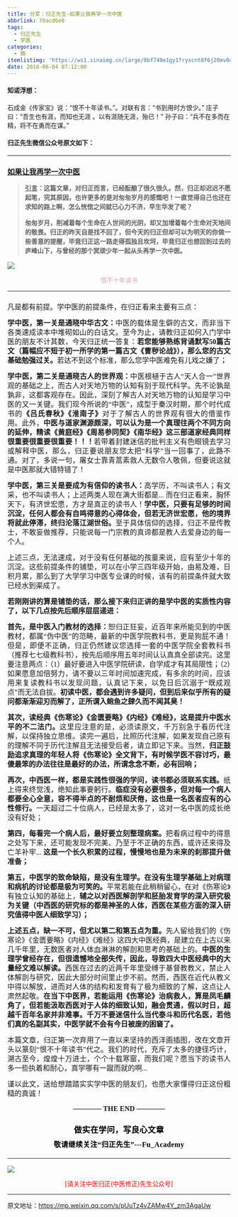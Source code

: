 ```yaml
---
title: 分享：归正先生-如果让我再学一次中医
abbrlink: 70acd6e0
tags:
  - 归正先生
  - 学医
categories:
  - 摘
itemlistimg: 'https://ws1.sinaimg.cn/large/8bf740e1gy1fryscnt8f6j20mv0cegtf.jpg'
date: 2018-06-04 07:12:00
---
```


#### 知诺浮想：

石成金《传家宝》说：“恨不十年读书。”。对联有言：“书到用时方恨少。”
庄子曰：“吾生也有涯，而知也无涯 。以有涯随无涯，殆已！”
孙子曰：“兵不在多而在精，将不在勇而在谋。”



#### 归正先生微信公众号原文如下：
---

###  [如果让我再学一次中医](https://mp.weixin.qq.com/s/pUuTz4vZAMw4Y_zm3AgaUw "跳转至原文")

<div class="rich_media_content ">
                    <blockquote><p style="margin-top: 5px;margin-bottom: 5px;text-align: justify;line-height: 1.5em;"><span style="font-size: 14px;"><span style="font-family: 宋体;text-decoration: underline;"><strong style="font-size: 14px;white-space: normal;max-width: 100%;box-sizing: border-box !important;word-wrap: break-word !important;"><span style="text-decoration: underline;max-width: 100%;font-family: 仿宋;box-sizing: border-box !important;word-wrap: break-word !important;">引言</span></strong></span><span style="font-family: 宋体;"><strong style="font-size: 14px;white-space: normal;max-width: 100%;box-sizing: border-box !important;word-wrap: break-word !important;"><span style="max-width: 100%;font-family: 仿宋;box-sizing: border-box !important;word-wrap: break-word !important;">：这篇文章，对归正而言，已经酝酿了很久很久。然，归正却迟迟不愿起笔，究其原因，也许更多的是对匆匆岁月的感慨吧！一直觉得自己也还在求知的路上啊，怎么恍惚之间就已心力不济，早生华发了呢？</span></strong></span></span></p><p style="margin-top: 15px;margin-bottom: 10px;text-align: justify;line-height: 1.5em;"><span style="font-family: 宋体;font-size: 14px;"><strong style="font-size: 14px;white-space: normal;max-width: 100%;box-sizing: border-box !important;word-wrap: break-word !important;"><span style="font-size: 14px;max-width: 100%;font-family: 仿宋;box-sizing: border-box !important;word-wrap: break-word !important;">匆匆岁月，削减着每个生命在人世间的光阴，却又加增着每个生命对天地间的敬畏。归正的昨天自是找不回了，但今天的归正但却可以为明天的你做一些善意的提醒，毕竟归正这一路走得孤独且坎坷，毕竟归正也想回到过去的庐峰山下，与曾经的那个冥顽少年一起从头再学一次中医。</span></strong></span></p></blockquote><p style="line-height: normal;text-align: justify;"><img style="clear: both; display: block; margin:auto;" src="https://ws1.sinaimg.cn/large/8bf740e1gy1fryscnt8f6j20mv0cegtf.jpg" data-type="jpeg" data-w="823" style=""  /></p><p style="text-align: center;line-height: normal;margin-bottom: 15px;"><span style="color:#d7aba9;font-family:仿宋;"><span style="font-size: 14px;">恨不十年读书</span></span></p><hr  /><p style="text-align: justify;margin-top: 25px;line-height: 1.5em;"><span style="font-family:宋体;font-size:16px;"><span style="font-family: 仿宋;font-size: 16px;">凡是都有前提。学中医的前提条件，在归正看来主要有三点：</span></span></p><p style="margin-top: 15px;margin-bottom: 15px;text-align: justify;line-height: 1.5em;"><strong><span style="font-family:宋体;font-size:16px;"><span style="font-family: 仿宋;font-size: 16px;">学中医，第一关是通晓中华古文：</span></span></strong><span style="font-family:宋体;font-size:16px;"><span style="font-family: 仿宋;font-size: 16px;">中医的载体是生僻的古文，而非当下各类速成读本中堆砌如山的白话文。至今为止，请教归正如何入门学中医的朋友不计其数，今天归正统一答复：<strong>若您能够熟练背诵默写50篇古文（篇幅应不短于初一所学的第一篇古文《曹秽论战》），那么您的古文基础勉强过关。</strong>若达不到这个标准，那么您学中医难免有儿戏之嫌了；</span></span></p><p style="margin-top: 15px;margin-bottom: 15px;text-align: justify;line-height: 1.5em;"><strong><span style="font-family:宋体;font-size:16px;"><span style="font-family: 仿宋;font-size: 16px;">学中医，第二关是通晓古人的世界观：</span></span></strong><span style="font-family:宋体;font-size:16px;"><span style="font-family: 仿宋;font-size: 16px;">中医根植于古人“天人合一”世界观的基础之上，而古人对天地万物的认知有别于现代科学。先不论孰是孰非，这都客观存在。因此，深刻了解古人对天地万物的认知是学习中医的又一关键。我们现今所说的“中医”，成型于秦汉时期，那个时代成书的<strong>《吕氏春秋》《淮南子》</strong>对于了解古人的世界观有很大的借鉴作用。此外，<strong>中医与道家渊源颇深，可以认为是一个真理往两个不同方向的延伸，精读《黄庭经》《周易参同契》《南华经》这三部道家经典同样很重要很重要很重要！！！</strong>若带着封建迷信的批判主义有色眼镜去学习或解释中医，那么，归正要说朋友您太把“科学”当一回事了，此路不通。对了，多说一句，屠女士靠青蒿素救人无数令人敬佩，但要说这就是中医那就大错特错了！</span></span></p><p style="margin-top: 15px;margin-bottom: 15px;text-align: justify;line-height: 1.5em;"><strong><span style="font-family:宋体;font-size:16px;"><span style="font-family: 仿宋;font-size: 16px;">学中医，第三关是要成为有信仰的读书人：</span></span></strong><span style="font-family:宋体;font-size:16px;"><span style="font-family: 仿宋;font-size: 16px;">高学历，不叫读书人；有文采，也不叫读书人；上述两类人现在满大街都是... 而在归正看来，胸怀天下，有济世宏愿，方才是真正的读书人！<strong>学中医，只要有足够的时间沉淀，任何人都会有自鸣得意的心得体会，但若无济世宏愿，他的境界将就此停滞，终归沦落江湖世俗。</strong>至于具体信仰的选择，归正不是传教士，不敢妄做推荐，只能说每一门宗教的真谛都是教人去爱身边的每一个人。</span></span></p><p style="margin-top: 15px;margin-bottom: 15px;text-align: justify;line-height: 1.5em;"><span style="font-family:宋体;font-size:16px;"><span style="font-family: 仿宋;font-size: 16px;">上述三点，无法速成，对于没有任何基础的孩童来说，应有至少十年的沉淀。这些前提条件的铺垫，可以在小学三四年级开始，由易及难，日积月累，那么到了大学学习中医专业课的时候，该有的前提条件就大致已经水到渠成了。</span></span></p><p style="margin-top: 15px;margin-bottom: 15px;text-align: justify;line-height: 1.5em;"><strong><span style="font-family:宋体;font-size:16px;"><span style="font-family: 仿宋;font-size: 16px;">若刚刚讲的算是铺垫的话，那么接下来归正讲的是学中医的实质性内容了，以下几点按先后顺序层层递进：</span></span></strong></p><p style="margin-top: 15px;margin-bottom: 15px;text-align: justify;line-height: 1.5em;"><strong><span style="font-family:宋体;font-size:16px;"><span style="font-family: 仿宋;font-size: 16px;">首先，是中医入门教材的选择：</span></span></strong><span style="font-family:宋体;font-size:16px;"><span style="font-family: 仿宋;font-size: 16px;">恕归正狂妄，近百年来所能见到的中医教材，都属“伪中医”的范畴，最新的中医学院教科书，更是狗屁不通！但是，即便不正确，归正仍然建议您选择一套的中医学院全套教科书（推荐七七级教科书），按先后顺序用五年时间认认真真全部读完。这里要注意两点：（1）最好要进入中医学院研读，自学成才有其局限性；（2）如果愿意加倍努力，请不要以三年时间加速完成，有多余的时间，应该用来复读教科书以发现问题，认真记下来，以免日后沉溺于“既成观点”而无法自拔。<strong>初读中医，都会遇到许多疑问，但到后来似乎所有的疑问都渐渐迎刃而解了，正所谓入鲍鱼之肆久而不闻其臭！</strong></span></span></p><p style="margin-top: 15px;margin-bottom: 15px;text-align: justify;line-height: 1.5em;"><strong><span style="font-family:宋体;font-size:16px;"><span style="font-family: 仿宋;font-size: 16px;">其次，读经典《伤寒论》《金匮要略》《内经》《难经》，这是提升中医水平的不二法门。</span></span></strong><span style="font-family:宋体;font-size:16px;"><span style="font-family: 仿宋;font-size: 16px;">这里应注意的是，必须读原文，千万别急于看历代注解，以保持独立思维。读完一遍后，比照历代注解，如果发现自己原有的理解不同于历代注解且无法接受后者，请立即记下来。当然，<strong>归正鼓励追求真理的年轻人将《伤寒论》全文背下，有时候学医不容讨巧，最傻最笨的办法往往是最好的办法，所谓念念不断，必有回响；</strong></span></span></p><p style="margin-top: 15px;margin-bottom: 15px;text-align: justify;line-height: 1.5em;"><strong><span style="font-family:宋体;font-size:16px;"><span style="font-family: 仿宋;font-size: 16px;">再次，中西医一样，都是实践性很强的学问，读书都必须联系实践。</span></span></strong><span style="font-family:宋体;font-size:16px;"><span style="font-family: 仿宋;font-size: 16px;">纸上得来终觉浅，绝知此事要躬行。<strong>临症没有必要很多，但对每一个病人都要全心全意，容不得半点的不耐烦和厌倦，这也是一名医者应有的心性修行。</strong>一天超过二十位病人，已经是太多了，这对一名中医的成长绝没有好处；</span></span></p><p style="margin-top: 15px;margin-bottom: 15px;text-align: justify;line-height: 1.5em;"><strong><span style="font-family:宋体;font-size:16px;"><span style="font-family: 仿宋;font-size: 16px;">第四，每看完一个病人后，最好要立刻整理病案。</span></span></strong><span style="font-family:宋体;font-size:16px;"><span style="font-family: 仿宋;font-size: 16px;">把看病过程中的得意之处写下来，还可能发现不完美、乃至于不正确的东西，或许还来得及亡羊补牢... <strong>这是一个长久积累的过程，慢慢地也是为未来的刹那提升做准备；</strong></span></span></p><p style="margin-left: 0px;text-indent: 0px;margin-top: 15px;margin-bottom: 15px;text-align: justify;line-height: 1.5em;"><strong><span style="font-family:宋体;font-size:16px;"><span style="font-family: 仿宋;font-size: 16px;">第五，中医学的致命缺陷，是没有生理学。在没有生理学基础上对病理和病机的讨论都是极为可笑的。</span></span></strong><span style="font-family:宋体;font-size:16px;"><span style="font-family: 仿宋;font-size: 16px;">平常若能在此稍稍留心，在对《伤寒论》有独立认知的基础上，<strong>辅之以对西医解剖学和胚胎发育学的深入研究极为关键（中西医的研究标的都是神圣的人体，西医在某些方面的深入研究值得中医人细致学习）；</strong></span></span></p><p style="margin-left: 0px;text-indent: 0px;margin-top: 15px;margin-bottom: 15px;text-align: justify;line-height: 1.5em;"><strong><span style="font-family:宋体;font-size:16px;"><span style="font-family: 仿宋;font-size: 16px;">上述五点，缺一不可，但尤以第二和第五点为重。</span></span></strong><span style="font-family:宋体;font-size:16px;"><span style="font-family: 仿宋;font-size: 16px;">先人留给我们的<span style="font-family: 宋体;font-size: 16px;"><span style="font-family: 仿宋;">《伤寒论》《金匮要略》《内经》《难经》这四大中医经典，是建立在上古以来几千年里，无数医者对人体血淋淋的解剖和思考的基础上的。<strong>中医的生理学曾经存在，但很遗憾地全部失传，因此，导致四大中医经典中的大量经文难以解读。</strong>西医在过去的近两千年里受缚于基督教教义，禁止人体解剖与研究，因此大部分时间里止步不前。然而，西医在近代从教义中得以解放，进而对人体的结构和发育有了极为细致的了解，这点让人肃然起敬。<strong>在当下中医界，若能运用《伤寒论》治病救人，算是凤毛麟角了，但若能汲取西医对于人体的细致认知，融会贯通，<span style="font-family: 仿宋;font-size: 16px;text-align: justify;">假以时日，超越千百年名家并非难事。千万不要迷信什么当代泰斗和历代名医，若他们真的名副其实，中医学就不会有今日被废的困窘了。</span></strong></span></span></span></span></p><p style="margin-top: 15px;margin-bottom: 15px;text-align: justify;line-height: 1.5em;"><span style="font-family:宋体;font-size:16px;"><span style="font-family: 仿宋;font-size: 16px;">本篇文章，归正第一次弃用了一直以来坚持的西洋画插图，改在文章开头以篆刻“恨不十年读书”代之。我们的时代，充斥了太多的捷径巧计，溯古至今，煌煌十万进士，个个十载寒窗，而我们呢？愿当下的读书人多一些执着和耐心，真学哪有一蹴而就的啊...</span></span></p><p style="margin-top: 15px;margin-bottom: 15px;text-align: justify;line-height: 1.5em;"><span style="font-family:宋体;font-size:16px;"><span style="font-family: 仿宋;font-size: 16px;">谨以此文，送给想踏踏实实学中医的朋友们，也愿大家懂得归正这份粗糙的真诚！</span></span></p><p style="margin-top: 15px;margin-bottom: 15px;text-align: justify;line-height: 1.5em;"><span style="font-family:宋体;font-size:16px;"><span style="font-family: 仿宋;font-size: 16px;"></span></span></p><p style="margin-top: 15px;margin-bottom: 15px;white-space: normal;text-align: center;"><span style="font-family: 仿宋;font-size: 16px;"><strong style="text-align: justify;">———— THE&nbsp;END ————</strong></span></p><p style="margin-top: 15px;margin-bottom: 15px;white-space: normal;text-align: justify;"><span style="font-family: 仿宋;font-size: 16px;"></span></p>
<p style="margin-top: 15px;margin-bottom: 15px;white-space: normal;text-align: justify;"><span style="font-family: 仿宋;font-size: 16px;"></span></p><p style="margin-top: 25px;margin-bottom: 5px;font-size: 16px;white-space: normal;max-width: 100%;min-height: 1em;color: rgb(62, 62, 62);text-align: center;line-height: 1.75em;box-sizing: border-box !important;word-wrap: break-word !important;"><strong><span style="font-size: 18px;color: rgb(0, 0, 0);max-width: 100%;font-family: 仿宋;letter-spacing: 0.5px;box-sizing: border-box !important;word-wrap: break-word !important;">做实在学问，写良心文章</span></strong></p><p style="margin-top: 5px;margin-bottom: 15px;font-size: 16px;white-space: normal;max-width: 100%;min-height: 1em;color: rgb(62, 62, 62);line-height: 1.75em;text-align: center;box-sizing: border-box !important;word-wrap: break-word !important;"><strong><span style="color: rgb(0, 0, 0);max-width: 100%;font-family: 仿宋;letter-spacing: 0.5px;box-sizing: border-box !important;word-wrap: break-word !important;">敬请继续关注“归正先生”---Fu_Academy</span></strong></p><hr style="font-size: 16px;white-space: normal;max-width: 100%;color: rgb(62, 62, 62);box-sizing: border-box !important;word-wrap: break-word !important;"  />
					<img style="clear: both; display: block; margin:auto;" src="https://ws1.sinaimg.cn/mw690/8bf740e1gy1fgqt1hfuomj20hs0bzmyp.jpg" /><p style="text-align: center; color: red">[请关注中医归正(中医修正)先生公众号]</p><hr />
                </div>



原文地址：https://mp.weixin.qq.com/s/pUuTz4vZAMw4Y_zm3AgaUw

